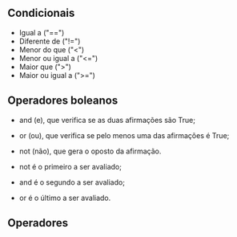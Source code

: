## Condicionais

* Igual a ("==")
* Diferente de ("!=")
* Menor do que ("<")
* Menor ou igual a ("<=")
* Maior que (">")
* Maior ou igual a (">=")

## Operadores boleanos
* and (e), que verifica se as duas afirmações são True;
* or (ou), que verifica se pelo menos uma das afirmações é True;
* not (não), que gera o oposto da afirmação.


* not é o primeiro a ser avaliado;
* and é o segundo a ser avaliado;
* or é o último a ser avaliado. 

## Operadores



